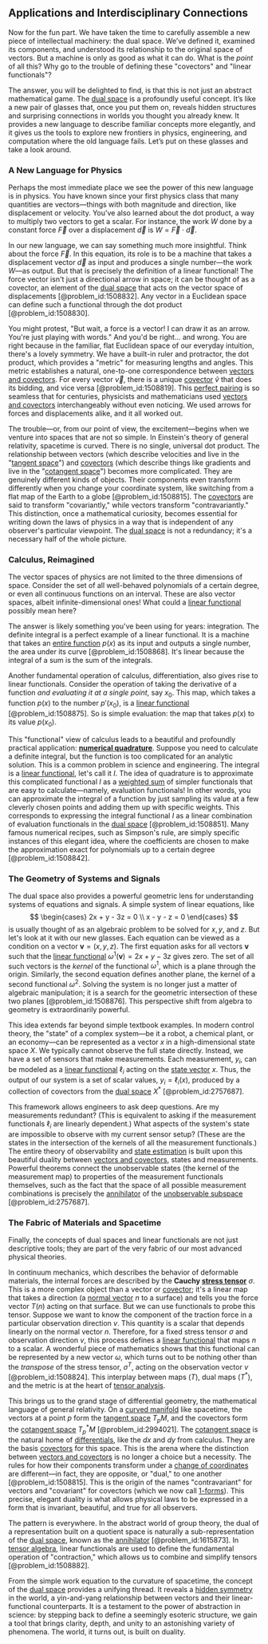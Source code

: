 ## Applications and Interdisciplinary Connections

Now for the fun part. We have taken the time to carefully assemble a new piece of intellectual machinery: the dual space. We’ve defined it, examined its components, and understood its relationship to the original space of vectors. But a machine is only as good as what it can do. What is the *point* of all this? Why go to the trouble of defining these "covectors" and "linear functionals"?

The answer, you will be delighted to find, is that this is not just an abstract mathematical game. The [dual space](@article_id:146451) is a profoundly useful concept. It’s like a new pair of glasses that, once you put them on, reveals hidden structures and surprising connections in worlds you thought you already knew. It provides a new language to describe familiar concepts more elegantly, and it gives us the tools to explore new frontiers in physics, engineering, and computation where the old language fails. Let’s put on these glasses and take a look around.

### A New Language for Physics

Perhaps the most immediate place we see the power of this new language is in physics. You have known since your first physics class that many quantities are vectors—things with both magnitude and direction, like displacement or velocity. You've also learned about the dot product, a way to multiply two vectors to get a scalar. For instance, the work $W$ done by a constant force $\vec{F}$ over a displacement $\vec{d}$ is $W = \vec{F} \cdot \vec{d}$.

In our new language, we can say something much more insightful. Think about the force $\vec{F}$. In this equation, its role is to be a machine that takes a displacement vector $\vec{d}$ as input and produces a single number—the work $W$—as output. But that is precisely the definition of a linear functional! The force vector isn't just a directional arrow in space; it can be thought of as a covector, an element of the [dual space](@article_id:146451) that acts on the vector space of displacements [@problem_id:1508832]. Any vector in a Euclidean space can define such a functional through the dot product [@problem_id:1508830].

You might protest, "But wait, a force is a vector! I can draw it as an arrow. You're just playing with words." And you'd be right... and wrong. You are right because in the familiar, flat Euclidean space of our everyday intuition, there's a lovely symmetry. We have a built-in ruler and protractor, the dot product, which provides a "metric" for measuring lengths and angles. This metric establishes a natural, one-to-one correspondence between [vectors and covectors](@article_id:180634). For every vector $\vec{v}$, there is a unique [covector](@article_id:149769) $\tilde{v}$ that does its bidding, and vice versa [@problem_id:1508819]. This [perfect pairing](@article_id:187262) is so seamless that for centuries, physicists and mathematicians used [vectors and covectors](@article_id:180634) interchangeably without even noticing. We used arrows for forces and displacements alike, and it all worked out.

The trouble—or, from our point of view, the excitement—begins when we venture into spaces that are not so simple. In Einstein's theory of general relativity, spacetime is curved. There is no single, universal dot product. The relationship between vectors (which describe velocities and live in the "[tangent space](@article_id:140534)") and [covectors](@article_id:157233) (which describe things like gradients and live in the "[cotangent space](@article_id:270022)") becomes more complicated. They are genuinely different kinds of objects. Their components even transform differently when you change your coordinate system, like switching from a flat map of the Earth to a globe [@problem_id:1508815]. The [covectors](@article_id:157233) are said to transform "covariantly," while vectors transform "contravariantly." This distinction, once a mathematical curiosity, becomes essential for writing down the laws of physics in a way that is independent of any observer's particular viewpoint. The [dual space](@article_id:146451) is not a redundancy; it's a necessary half of the whole picture.

### Calculus, Reimagined

The vector spaces of physics are not limited to the three dimensions of space. Consider the set of all well-behaved polynomials of a certain degree, or even all continuous functions on an interval. These are also vector spaces, albeit infinite-dimensional ones! What could a [linear functional](@article_id:144390) possibly mean here?

The answer is likely something you've been using for years: integration. The definite integral is a perfect example of a linear functional. It is a machine that takes an [entire function](@article_id:178275) $p(x)$ as its input and outputs a single number, the area under its curve [@problem_id:1508868]. It's linear because the integral of a sum is the sum of the integrals.

Another fundamental operation of calculus, differentiation, also gives rise to linear functionals. Consider the operation of taking the derivative of a function *and evaluating it at a single point*, say $x_0$. This map, which takes a function $p(x)$ to the number $p'(x_0)$, is a [linear functional](@article_id:144390) [@problem_id:1508875]. So is simple evaluation: the map that takes $p(x)$ to its value $p(x_0)$.

This "functional" view of calculus leads to a beautiful and profoundly practical application: **[numerical quadrature](@article_id:136084)**. Suppose you need to calculate a definite integral, but the function is too complicated for an analytic solution. This is a common problem in science and engineering. The integral is a [linear functional](@article_id:144390), let's call it $I$. The idea of quadrature is to approximate this complicated functional $I$ as a [weighted sum](@article_id:159475) of simpler functionals that are easy to calculate—namely, evaluation functionals! In other words, you can approximate the integral of a function by just sampling its value at a few cleverly chosen points and adding them up with specific weights. This corresponds to expressing the integral functional $I$ as a linear combination of evaluation functionals in the [dual space](@article_id:146451) [@problem_id:1508851]. Many famous numerical recipes, such as Simpson's rule, are simply specific instances of this elegant idea, where the coefficients are chosen to make the approximation exact for polynomials up to a certain degree [@problem_id:1508842].

### The Geometry of Systems and Signals

The dual space also provides a powerful geometric lens for understanding systems of equations and signals. A simple system of linear equations, like
$$
\begin{cases}
2x + y - 3z = 0 \\
x - y - z = 0
\end{cases}
$$
is usually thought of as an algebraic problem to be solved for $x, y,$ and $z$. But let's look at it with our new glasses. Each equation can be viewed as a condition on a vector $\mathbf{v} = (x, y, z)$. The first equation asks for all vectors $\mathbf{v}$ such that the [linear functional](@article_id:144390) $\omega^1(\mathbf{v}) = 2x + y - 3z$ gives zero. The set of all such vectors is the *kernel* of the functional $\omega^1$, which is a plane through the origin. Similarly, the second equation defines another plane, the kernel of a second functional $\omega^2$. Solving the system is no longer just a matter of algebraic manipulation; it is a search for the geometric intersection of these two planes [@problem_id:1508876]. This perspective shift from algebra to geometry is extraordinarily powerful.

This idea extends far beyond simple textbook examples. In modern control theory, the "state" of a complex system—be it a robot, a chemical plant, or an economy—can be represented as a vector $x$ in a high-dimensional state space $X$. We typically cannot observe the full state directly. Instead, we have a set of sensors that make measurements. Each measurement, $y_i$, can be modeled as a [linear functional](@article_id:144390) $\ell_i$ acting on the [state vector](@article_id:154113) $x$. Thus, the output of our system is a set of scalar values, $y_i = \ell_i(x)$, produced by a collection of covectors from the [dual space](@article_id:146451) $X^*$ [@problem_id:2757687].

This framework allows engineers to ask deep questions. Are my measurements redundant? (This is equivalent to asking if the measurement functionals $\ell_i$ are linearly dependent.) What aspects of the system's state are impossible to observe with my current sensor setup? (These are the states in the intersection of the kernels of all the measurement functionals.) The entire theory of observability and [state estimation](@article_id:169174) is built upon this beautiful duality between [vectors and covectors](@article_id:180634), states and measurements. Powerful theorems connect the unobservable states (the kernel of the measurement map) to properties of the measurement functionals themselves, such as the fact that the space of all possible measurement combinations is precisely the [annihilator](@article_id:154952) of the [unobservable subspace](@article_id:175795) [@problem_id:2757687].

### The Fabric of Materials and Spacetime

Finally, the concepts of dual spaces and linear functionals are not just descriptive tools; they are part of the very fabric of our most advanced physical theories.

In continuum mechanics, which describes the behavior of deformable materials, the internal forces are described by the **Cauchy [stress tensor](@article_id:148479)** $\sigma$. This is a more complex object than a vector or [covector](@article_id:149769); it's a linear map that takes a direction (a [normal vector](@article_id:263691) $n$ to a surface) and tells you the force vector $T(n)$ acting on that surface. But we can use functionals to probe this tensor. Suppose we want to know the component of the traction force in a particular observation direction $v$. This quantity is a scalar that depends linearly on the normal vector $n$. Therefore, for a fixed stress tensor $\sigma$ and observation direction $v$, this process defines a [linear functional](@article_id:144390) that maps $n$ to a scalar. A wonderful piece of mathematics shows that this functional can be represented by a new vector $\omega$, which turns out to be nothing other than the *transpose* of the stress tensor, $\sigma^T$, acting on the observation vector $v$ [@problem_id:1508824]. This interplay between maps ($T$), dual maps ($T^*$), and the metric is at the heart of [tensor analysis](@article_id:183525).

This brings us to the grand stage of differential geometry, the mathematical language of general relativity. On a [curved manifold](@article_id:267464) like spacetime, the vectors at a point $p$ form the [tangent space](@article_id:140534) $T_p M$, and the covectors form the [cotangent space](@article_id:270022) $T_p^* M$ [@problem_id:2994021]. The [cotangent space](@article_id:270022) is the natural home of [differentials](@article_id:157928), like the $dx$ and $dy$ from calculus. They are the basis [covectors](@article_id:157233) for this space. This is the arena where the distinction between [vectors and covectors](@article_id:180634) is no longer a choice but a necessity. The rules for how their components transform under a [change of coordinates](@article_id:272645) are different—in fact, they are opposite, or "dual," to one another [@problem_id:1508815]. This is the origin of the names "contravariant" for vectors and "covariant" for covectors (which we now call [1-forms](@article_id:157490)). This precise, elegant duality is what allows physical laws to be expressed in a form that is invariant, beautiful, and true for all observers.

The pattern is everywhere. In the abstract world of group theory, the dual of a representation built on a quotient space is naturally a sub-representation of the [dual space](@article_id:146451), known as the [annihilator](@article_id:154952) [@problem_id:1615873]. In [tensor algebra](@article_id:161177), linear functionals are used to define the fundamental operation of "contraction," which allows us to combine and simplify tensors [@problem_id:1508882].

From the simple work equation to the curvature of spacetime, the concept of the [dual space](@article_id:146451) provides a unifying thread. It reveals a [hidden symmetry](@article_id:168787) in the world, a yin-and-yang relationship between vectors and their linear-functional counterparts. It is a testament to the power of abstraction in science: by stepping back to define a seemingly esoteric structure, we gain a tool that brings clarity, depth, and unity to an astonishing variety of phenomena. The world, it turns out, is built on duality.
